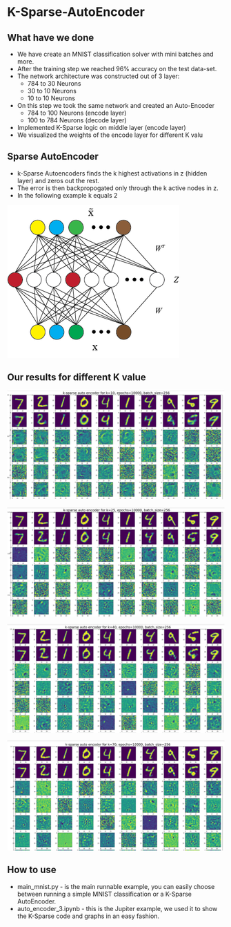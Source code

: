 # K-Sparse-AutoEncoder

## What have we done

* We have create an MNIST classification solver with mini batches and more.
* After the training step we reached 96% accuracy on the test data-set.
* The network architecture was constructed out of 3 layer:
  * 784 to 30 Neurons
  * 30 to 10 Neurons
  * 10 to 10  Neurons
* On this step we took the same network and created an Auto-Encoder
  * 784 to 100 Neurons (encode layer)
  * 100 to 784 Neurons (decode layer)
* Implemented K-Sparse logic on middle layer (encode layer)
* We visualized the weights of the encode layer for different K valu

## Sparse AutoEncoder
* k-Sparse Autoencoders finds the k highest activations in z (hidden layer) and zeros out the rest.
* The error is then backpropogated only through the k active nodes in z.
* In the following example k equals 2

![Alt text](images/Autoencoder_2.png?raw=true "Title")

## Our results for different K value

![Alt text](images/k=10.PNG?raw=true "Title")

![Alt text](images/k=25.PNG?raw=true "Title")

![Alt text](images/k=40.PNG?raw=true "Title")

![Alt text](images/k=70.PNG?raw=true "Title")

## How to use

* main_mnist.py - is the main runnable example, you can easily choose between running a simple MNIST classification or a K-Sparse AutoEncoder.
* auto_encoder_3.ipynb - this is the Jupiter example, we used it to show the K-Sparse code and graphs in an easy fashion. 
